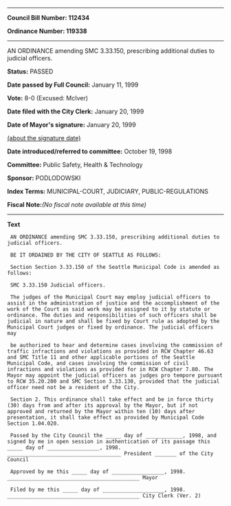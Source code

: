 

********

**Council Bill Number: 112434**
   
**Ordinance Number: 119338**
********

 AN ORDINANCE amending SMC 3.33.150, prescribing additional duties to judicial officers.

**Status:** PASSED
   
**Date passed by Full Council:** January 11, 1999
   
**Vote:** 8-0 (Excused: McIver)
   
**Date filed with the City Clerk:** January 20, 1999
   
**Date of Mayor's signature:** January 20, 1999
   
[(about the signature date)](/~public/approvaldate.htm)
   
   
   
**Date introduced/referred to committee:** October 19, 1998
   
**Committee:** Public Safety, Health & Technology
   
**Sponsor:** PODLODOWSKI
   
   
**Index Terms:** MUNICIPAL-COURT, JUDICIARY, PUBLIC-REGULATIONS

**Fiscal Note:**_(No fiscal note available at this time)_

********

**Text**
   
```
 AN ORDINANCE amending SMC 3.33.150, prescribing additional duties to judicial officers.

 BE IT ORDAINED BY THE CITY OF SEATTLE AS FOLLOWS:

 Section Section 3.33.150 of the Seattle Municipal Code is amended as follows:

 SMC 3.33.150 Judicial officers.

 The judges of the Municipal Court may employ judicial officers to assist in the administration of justice and the accomplishment of the work of the Court as said work may be assigned to it by statute or ordinance. The duties and responsibilities of such officers shall be judicial in nature and shall be fixed by Court rule as adopted by the Municipal Court judges or fixed by ordinance. The judicial officers may

 be authorized to hear and determine cases involving the commission of traffic infractions and violations as provided in RCW Chapter 46.63 and SMC Title 11 and other applicable portions of the Seattle Municipal Code, and cases involving the commission of civil infractions and violations as provided for in RCW Chapter 7.80. The Mayor may appoint the judicial officers as judges pro tempore pursuant to RCW 35.20.200 and SMC Section 3.33.130, provided that the judicial officer need not be a resident of the City.

 Section 2. This ordinance shall take effect and be in force thirty (30) days from and after its approval by the Mayor, but if not approved and returned by the Mayor within ten (10) days after presentation, it shall take effect as provided by Municipal Code Section 1.04.020.

 Passed by the City Council the _____ day of ____________, 1998, and signed by me in open session in authentication of its passage this _____ day of _________________, 1998. _____________________________________ President _______ of the City Council

 Approved by me this _____ day of _________________, 1998. ___________________________________________ Mayor

 Filed by me this _____ day of ____________________, 1998. ___________________________________________ City Clerk (Ver. 2)

```
